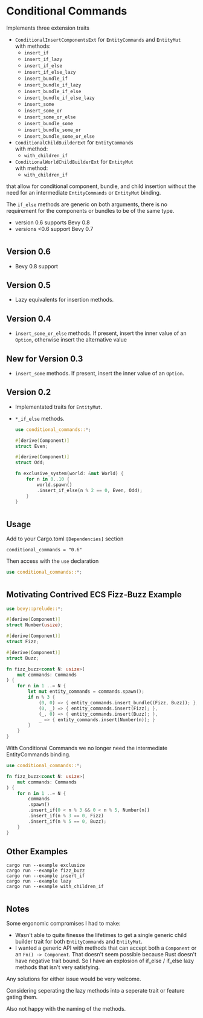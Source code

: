 # Conditional Commands

Implements three extension traits 
* ```ConditionalInsertComponentsExt``` for ```EntityCommands``` and ```EntityMut```\
    with methods:
    - ```insert_if```
    - ```insert_if_lazy```
    - ```insert_if_else```
    - ```insert_if_else_lazy```
    - ```insert_bundle_if```
    - ```insert_bundle_if_lazy```
    - ```insert_bundle_if_else```
    - ```insert_bundle_if_else_lazy```
    - ```insert_some```
    - ```insert_some_or```
    - ```insert_some_or_else```
    - ```insert_bundle_some```
    - ```insert_bundle_some_or```
    - ```insert_bundle_some_or_else```
* ```ConditionalChildBuilderExt``` for ```EntityCommands```\
    with method:
    - ```with_children_if```
* ```ConditionalWorldChildBuilderExt``` for ```EntityMut```\
    with method:
    - ```with_children_if```

that allow for conditional component, bundle, and child insertion without the need for an intermediate ```EntityCommands``` or ```EntityMut``` binding.

The ```if_else``` methods are generic on both arguments, there is no requirement for the components or bundles to be of the same type.

* version 0.6 supports Bevy 0.8
* versions <0.6 support Bevy 0.7

#

## Version 0.6

* Bevy 0.8 support

## Version 0.5
* Lazy equivalents for insertion methods. 

## Version 0.4
* ```insert_some_or_else``` methods. If present, insert the inner value of an ```Option```, otherwise insert the alternative value

## New for Version 0.3
* ```insert_some``` methods. If present, insert the inner value of an ```Option```.

## Version 0.2

* Implementated traits for ```EntityMut```.

* ```*_if_else``` methods.

    ```rust
    use conditional_commands::*;

    #[derive(Component)]
    struct Even;

    #[derive(Component)]
    struct Odd;

    fn exclusive_system(world: &mut World) {
        for n in 0..10 {
            world.spawn()
            .insert_if_else(n % 2 == 0, Even, Odd);
        }
    }
    ```

#

## Usage

Add to your Cargo.toml ```[Dependencies]``` section

```
conditional_commands = "0.6"
```

Then access with the ```use``` declaration

```rust
use conditional_commands::*;
```
#

## Motivating Contrived ECS Fizz-Buzz Example

```rust
use bevy::prelude::*;

#[derive(Component)]
struct Number(usize);

#[derive(Component)]
struct Fizz;

#[derive(Component)]
struct Buzz;

fn fizz_buzz<const N: usize>(
    mut commands: Commands
) {
    for n in 1 ..= N {
        let mut entity_commands = commands.spawn();
        if n % 3 {
            (0, 0) => { entity_commands.insert_bundle((Fizz, Buzz)); },
            (0, _) => { entity_commands.insert(Fizz); },
            (_, 0) => { entity_commands.insert(Buzz); },
            _ => { entity_commands.insert(Number(n)); }
        }
    }
}
```
With Conditional Commands we no longer need the intermediate EntityCommands binding.

```rust
use conditional_commands::*;

fn fizz_buzz<const N: usize>(
    mut commands: Commands
) {
    for n in 1 ..= N {
        commands
        .spawn()
        .insert_if(0 < n % 3 && 0 < n % 5, Number(n))
        .insert_if(n % 3 == 0, Fizz)
        .insert_if(n % 5 == 0, Buzz);
    }
}
```
## Other Examples

```
cargo run --example exclusize
cargo run --example fizz_buzz
cargo run --example insert_if
cargo run --example lazy
cargo run --example with_children_if

```
#
## Notes

Some ergonomic compromises I had to make:

* Wasn't able to quite finesse the lifetimes to get a single generic child builder trait for both ```EntityCommands``` and ```EntityMut```.
* I wanted a generic API with methods that can accept both a ```Component``` or an ```Fn() -> Component```. That doesn't seem possible because Rust doesn't have negative trait bound. So I have an explosion of if_else / if_else lazy methods that isn't very satisfying. 

Any solutions for either issue would be very welcome.

Considering seperating the lazy methods into a seperate trait or feature gating them.

Also not happy with the naming of the methods. 

